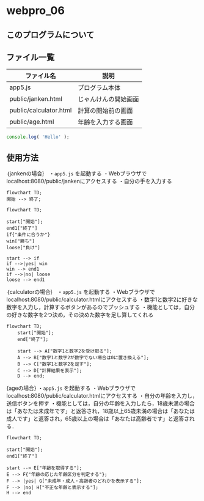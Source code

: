 # webpro_06

## このプログラムについて

## ファイル一覧

ファイル名 | 説明
-|-
app5.js | プログラム本体
public/janken.html | じゃんけんの開始画面
public/calculator.html | 計算の開始前の画面
public/age.html | 年齢を入力する画面

```javascript
console.log( 'Hello' );
```

## 使用方法
｛jankenの場合｝
・```app5.js``` を起動する
・Webブラウザでlocalhost:8080/public/jankenにアクセスする
・自分の手を入力する

```mermaid
flowchart TD;
開始 --> 終了;
```

```mermaid
flowchart TD;

start["開始"];
end1["終了"]
if{"条件に合うか"}
win["勝ち"]
loose["負け"]

start --> if
if -->|yes| win
win --> end1
if -->|no| loose
loose --> end1
```

｛calculatorの場合｝
・```app5.js``` を起動する
・Webブラウザでlocalhost:8080/public/calculator.htmlにアクセスする
・数字1と数字2に好きな数字を入力し，計算するボタンがあるのでプッシュする
・機能としては，自分の好きな数字を2つ決め，その決めた数字を足し算してくれる

```mermaid
flowchart TD;
    start["開始"];
    end["終了"];

    start --> A["数字1と数字2を受け取る"];
    A --> B["数字1と数字2が数字でない場合は0に置き換える"];
    B --> C["数字1と数字2を足す"];
    C --> D["計算結果を表示"];
    D --> end;
```


{ageの場合}
・```app5.js``` を起動する
・Webブラウザでlocalhost:8080/public/calculator.htmlにアクセスする
・自分の年齢を入力し，送信ボタンを押す
・機能としては，自分の年齢を入力したら，18歳未満の場合は「あなたは未成年です」と返答され，18歳以上65歳未満の場合は「あなたは成人です」と返答され，65歳以上の場合は「あなたは高齢者です」と返答される．

```mermaid
flowchart TD;

start["開始"];
end1["終了"]

start --> E["年齢を取得する"];
E --> F{"年齢の応じた年齢区分を判定する"};
F --> |yes| G["未成年・成人・高齢者のどれかを表示する"];
F --> |no| H["不正な年齢と表示する"];
H --> end
```